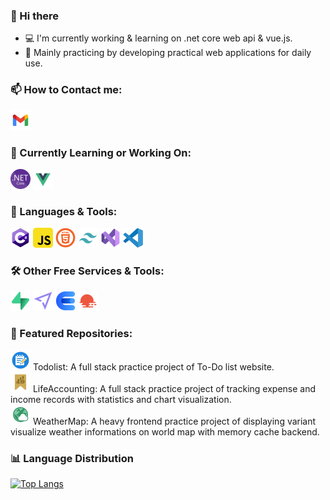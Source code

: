 ### 👋 Hi there
- 💻 I'm currently working & learning on .net core web api & vue.js.
- 🧪 Mainly practicing by developing practical web applications for daily use.
  
### 📫 How to Contact me:
[![Email](./assets/gmail.png)](mailto:aaronguitarnoob90425@gmail.com)
  
### 🚀 Currently Learning or Working On:
[![.NET Core](./assets/dotnetcore.png)](https://dotnet.microsoft.com)
[![Vue.js](./assets/vue.png)](https://vuejs.org/)
  
### 🧰 Languages & Tools:
[![C#](./assets/csharp.png)](https://dotnet.microsoft.com/en-us/languages/csharp)
[![Javascript](./assets/javascript.png)](https://developer.mozilla.org/en-US/docs/Web/JavaScript)
[![HTML](./assets/html.png)](https://developer.mozilla.org/en-US/docs/Web/HTML)
[![TailwindCSS](./assets/tailwindcss.png)](https://tailwindcss.com/)
[![Visual Studio](./assets/visualstudio.png)](https://visualstudio.microsoft.com/)
[![VS Code](./assets/vscode.png)](https://code.visualstudio.com/)
  
### 🛠️ Other Free Services & Tools:
[![Supabase](./assets/supabase.png)](https://supabase.com/)
[![Mailjet](./assets/mailjet.png)](https://www.mailjet.com/)
[![CurrencyApi](./assets/currencyapi.png)](https://currencyapi.com/)
[![OpenWeatherMap](./assets/openweathermap.png)](https://openweathermap.org/)
  
### 📂 Featured Repositories:
[![Todolist](./assets/todolist.png)](https://github.com/AaronLin20010601/Todolist)
Todolist: A full stack practice project of To-Do list website.  
[![LifeAccounting](./assets/lifeAccounting.png)](https://github.com/AaronLin20010601/LifeAccounting)
LifeAccounting: A full stack practice project of tracking expense and income records with statistics and chart visualization.  
[![WeatherMap](./assets/WeatherMap.png)](https://github.com/AaronLin20010601/WeatherMap)
WeatherMap: A heavy frontend practice project of displaying variant visualize weather informations on world map with memory cache backend.  
  
### 📊 Language Distribution
[![Top Langs](https://github-readme-stats.vercel.app/api/top-langs/?username=AaronLin20010601&layout=compact&langs_count=10&theme=default)](https://github.com/anuraghazra/github-readme-stats)
